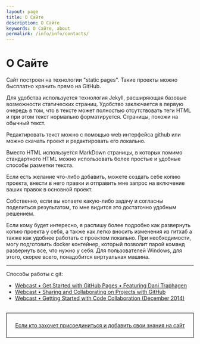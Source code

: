 ```yaml
---
layout: page
title: О Сайте
description: О Сайте
keywords: О Сайте, about
permalink: /info/info/contacts/
---
```


# О Сайте

Сайт построен на технологии "static pages". Такие проекты можно бысплатно
хранить прямо на GitHub.

Для удобства используется технология Jekyll, расширяющая базовые возможности статических страниц.
Удобство заключается в первую очередь в том, что в тексте может полностью отсутствовать теги HTML и при этом текст нормально форматируется. Страницы, похожи на обычный текст.

Редактировать текст можно с помощью web интерфейса github или можно скачать проект и редактировать его локально.

Вместо HTML используется MarkDown страницы, в которых помимо стандартного HTML можно использовать более простые и удобные способы разметки текста.

Если есть желание что-либо добавить, можете создать себе копию проекта, внести в него правки и отправить мне
запрос на включение ваших правок в основной проект.

Собственно, если вы копаете какую-либо задачу и согласны поделиться результатом, то мне видится это достаточно удобным решением.

Если кому будет интересно, я распишу более подробно как развернуть копию проекта у себя, а также как легко вносить изменения из гитхаб а также как удобнее работать с проектом локально. При необходимости, могу подготовить docker контейнер, который позволит парой команд развернуть все, что нужно у себя. Для пользователей Windows, для этого, скорее всего, понадобится виртуальная машина.

---

Способы работы с git:

<ul>
    <li><a href="http://www.youtube.com/watch?v=4TrOCv5Kukk">Webcast • Get Started with GitHub Pages • Featuring Dani Traphagen</a></li>
    <li><a href="http://www.youtube.com/watch?v=ifAEho6BmH0">Webcast • Sharing and Collaborating on Projects with GitHub</a></li>
    <li><a href="http://www.youtube.com/watch?v=lbLdbvIMHvw">Webcast • Getting Started with Code Collaboration (December 2014)</a></li>

</ul>

<br/>

<div align="center" style="padding:10px; border:thin solid black;">

<a href="/info/how-to-add-information-on-site/">Если кто захочет присоединиться и добавить свои знания на сайт</a>

</div>
